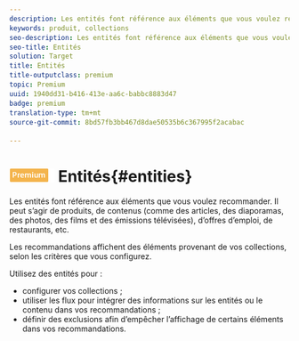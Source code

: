 ```yaml
---
description: Les entités font référence aux éléments que vous voulez recommander. Il peut s’agir de produits, de contenus (comme des articles, des diaporamas, des photos, des films et des émissions télévisées), d’offres d’emploi, de restaurants, etc.
keywords: produit, collections
seo-description: Les entités font référence aux éléments que vous voulez recommander. Il peut s’agir de produits, de contenus (comme des articles, des diaporamas, des photos, des films et des émissions télévisées), d’offres d’emploi, de restaurants, etc.
seo-title: Entités
solution: Target
title: Entités
title-outputclass: premium
topic: Premium
uuid: 1940dd31-b416-413e-aa6c-babbc8883d47
badge: premium
translation-type: tm+mt
source-git-commit: 8bd57fb3bb467d8dae50535b6c367995f2acabac

---
```



# ![PREMIUM](/help/assets/premium.png) Entités{#entities}

Les entités font référence aux éléments que vous voulez recommander. Il peut s’agir de produits, de contenus (comme des articles, des diaporamas, des photos, des films et des émissions télévisées), d’offres d’emploi, de restaurants, etc.

Les recommandations affichent des éléments provenant de vos collections, selon les critères que vous configurez.

Utilisez des entités pour :

* configurer vos collections ;
* utiliser les flux pour intégrer des informations sur les entités ou le contenu dans vos recommandations ;
* définir des exclusions afin d’empêcher l’affichage de certains éléments dans vos recommandations.

